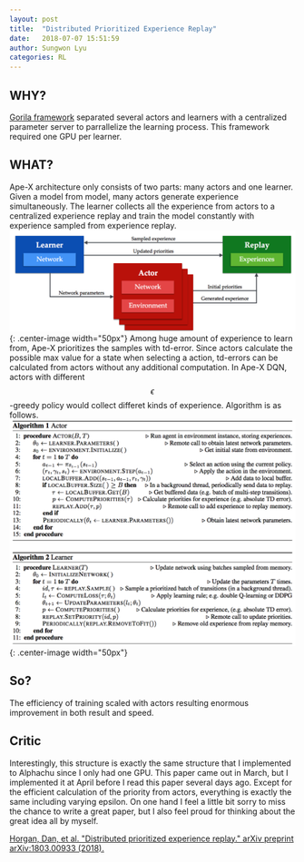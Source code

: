 ```yaml
---
layout: post
title:  "Distributed Prioritized Experience Replay"
date:   2018-07-07 15:51:59
author: Sungwon Lyu
categories: RL
---
```


## WHY? 
[Gorila framework](https://lyusungwon.github.io/rl/2018/06/13/gorila.html) separated several actors and learners with a centralized parameter server to parrallelize the learning process. This framework required one GPU per learner.

## WHAT?
Ape-X architecture only consists of two parts: many actors and one learner. Given a model from model, many actors generate experience simultaneously. The learner collects all the experience from actors to a centralized experience replay and train the model constantly with experience sampled from experience replay.
![image](/assets/images/apex1.png){: .center-image width="50px"}
Among huge amount of experience to learn from, Ape-X prioritizes the samples with td-error. Since actors calculate the possible max value for a state when selecting a action, td-errors can be calculated from actors without any additional computation. In Ape-X DQN, actors with different $$\epsilon$$-greedy policy would collect differet kinds of experience. Algorithm is as follows.
![image](/assets/images/apex2.png){: .center-image width="50px"}

## So?
The efficiency of training scaled with actors resulting enormous improvement in both result and speed. 

## Critic
Interestingly, this structure is exactly the same structure that I implemented to Alphachu since I only had one GPU. This paper came out in March, but I implemented it at April before I read this paper several days ago. Except for the efficient calculation of the priority from actors, everything is exactly the same including varying epsilon. On one hand I feel a little bit sorry to miss the chance to write a great paper, but I also feel proud for thinking about the great idea all by myself. 

[Horgan, Dan, et al. "Distributed prioritized experience replay." arXiv preprint arXiv:1803.00933 (2018).](https://arxiv.org/abs/1803.00933)